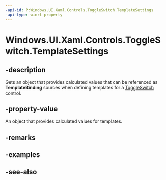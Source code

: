 ```yaml
---
-api-id: P:Windows.UI.Xaml.Controls.ToggleSwitch.TemplateSettings
-api-type: winrt property
---
```


<!-- Property syntax
public Windows.UI.Xaml.Controls.Primitives.ToggleSwitchTemplateSettings TemplateSettings { get; }
-->

# Windows.UI.Xaml.Controls.ToggleSwitch.TemplateSettings

## -description
Gets an object that provides calculated values that can be referenced as **TemplateBinding** sources when defining templates for a [ToggleSwitch](toggleswitch.md) control.



## -property-value
An object that provides calculated values for templates.

## -remarks

## -examples

## -see-also
